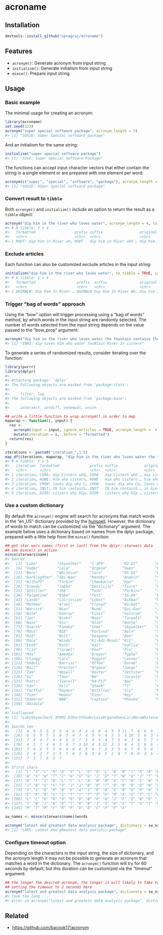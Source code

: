 
<!-- README.md is generated from README.Rmd. Please edit that file -->

# acroname

<!-- badges: start -->

<!-- badges: end -->

## Installation

``` r
devtools::install_github("vpnagraj/acroname")
```

## Features

  - `acronym()`: Generate acronym from input string
  - `initialism()`: Generate initialism from input string
  - `mince()`: Prepare input string

## Usage

### Basic example

The minimal usage for creating an acronym:

``` r
library(acroname)
set.seed(123)
acronym("super special software package", acronym_length = 5)
#> [1] "SUSIE: SUper SpecIal softwarE package"
```

And an initialism for the same string:

``` r
initialism("super special software package")
#> [1] "SSSP: Super Special Software Package"
```

The functions can accept input character vectors that either contain the
string in a single element or are prepared with one element per word:

``` r
acronym(c("super", "special", "software", "package"), acronym_length = 5)
#> [1] "SUSIE: SUper SpecIal softwarE package"
```

### Convert result to `tibble`

Both `acronym()` and `initialism()` include an option to return the
result as a `tibble` object:

``` r
acronym("dip him in the river who loves water", acronym_length = 4, to_tibble = TRUE)
#> # A tibble: 1 x 4
#>   formatted                  prefix suffix                 original             
#>   <chr>                      <chr>  <chr>                  <chr>                
#> 1 ROOT: dip him in River wh… ROOT   dip him in River whO … dip him in river who…
```

### Exclude articles

Each function can also be customized exclude articles in the input
string:

``` r
initialism("dip him in the river who loves water", to_tibble = TRUE, ignore_articles = TRUE)
#> # A tibble: 1 x 4
#>   formatted                   prefix  suffix               original             
#>   <chr>                       <chr>   <chr>                <chr>                
#> 1 DHIRWLW: Dip Him In River … DHIRWLW Dip Him In River Wh… dip him in river who…
```

### Trigger “bag of words” approach

Using the “bow” option will trigger processing using a “bag of words”
method, by which words in the input string are randomly selected. The
number of words selected from the input string depends on the value
passed to the “bow\_prop” argument:

``` r
acronym("dip him in the river who loves water the fountain contains the cistern overflows", ignore_articles = TRUE, acronym_length = 4, bow = TRUE, bow_prop = 0.75)
#> [1] "INRI: dip loves hIm who water fouNtain River In cistern"
```

To generate a series of randomized results, consider iterating over the
function:

``` r
library(purrr)
library(dplyr)
#> 
#> Attaching package: 'dplyr'
#> The following objects are masked from 'package:stats':
#> 
#>     filter, lag
#> The following objects are masked from 'package:base':
#> 
#>     intersect, setdiff, setequal, union

## write a little function to wrap acronym() in order to map
mapwrap <- function(i, input) {
  res <- 
    acronym(input = input, ignore_articles = TRUE, acronym_length =  4, bow = TRUE, bow_prop = 0.75, to_tibble = TRUE) %>%
    mutate(iteration = i, .before = "formatted")
  return(res)
}

iterations <- paste0("iteration_",1:5)
map_df(iterations, mapwrap, "dip him in the river who loves water the fountain contains the cistern overflows")
#> # A tibble: 5 x 5
#>   iteration  formatted              prefix suffix            original           
#>   <chr>      <chr>                  <chr>  <chr>             <chr>              
#> 1 iteration… CORA: dip Cistern whO… CORA   dip Cistern whO … dip cistern who ri…
#> 2 iteration… HOWE: Him who cistern… HOWE   Him who cistern … him who cistern ov…
#> 3 iteration… CROW: loves dip who C… CROW   loves dip who Co… loves dip who cont…
#> 4 iteration… INST: IN him containS… INST   IN him containS … in him contains ci…
#> 5 iteration… DIOR: cistern who DIp… DIOR   cistern who DIp … cistern who dip ov…
```

### Use a custom dictionary

By default the `acronym()` engine will search for acronyms that match
words in the “en\_US” dictionary provided by the
[hunspell](https://CRAN.R-project.org/package=hunspell). However, the
dictionary of words to match can be customized via the “dictionary”
argument. The example below uses a dictionary based on names from the
dplyr package, prepared with a little help from the `mince()` function:

``` r
## get star wars names (first or last) from the dplyr::starwars data
## see mince() in action
mince(starwars$name)
#> $words
#>   [1] "Luke"         "Skywalker"    "C-3PO"        "R2-D2"        "Darth"       
#>   [6] "Vader"        "Leia"         "Organa"       "Owen"         "Lars"        
#>  [11] "Beru"         "Whitesun"     "lars"         "R5-D4"        "Biggs"       
#>  [16] "Darklighter"  "Obi-Wan"      "Kenobi"       "Anakin"       "Skywalker"   
#>  [21] "Wilhuff"      "Tarkin"       "Chewbacca"    "Han"          "Solo"        
#>  [26] "Greedo"       "Jabba"        "Desilijic"    "Tiure"        "Wedge"       
#>  [31] "Antilles"     "Jek"          "Tono"         "Porkins"      "Yoda"        
#>  [36] "Palpatine"    "Boba"         "Fett"         "IG-88"        "Bossk"       
#>  [41] "Lando"        "Calrissian"   "Lobot"        "Ackbar"       "Mon"         
#>  [46] "Mothma"       "Arvel"        "Crynyd"       "Wicket"       "Systri"      
#>  [51] "Warrick"      "Nien"         "Nunb"         "Qui-Gon"      "Jinn"        
#>  [56] "Nute"         "Gunray"       "Finis"        "Valorum"      "Jar"         
#>  [61] "Jar"          "Binks"        "Roos"         "Tarpals"      "Rugor"       
#>  [66] "Nass"         "Ric"          "Olié"         "Watto"        "Sebulba"     
#>  [71] "Quarsh"       "Panaka"       "Shmi"         "Skywalker"    "Darth"       
#>  [76] "Maul"         "Bib"          "Fortuna"      "Ayla"         "Secura"      
#>  [81] "Dud"          "Bolt"         "Gasgano"      "Ben"          "Quadinaros"  
#>  [86] "Mace"         "Windu"        "Ki-Adi-Mundi" "Kit"          "Fisto"       
#>  [91] "Eeth"         "Koth"         "Adi"          "Gallia"       "Saesee"      
#>  [96] "Tiin"         "Yarael"       "Poof"         "Plo"          "Koon"        
#> [101] "Mas"          "Amedda"       "Gregar"       "Typho"        "Cordé"       
#> [106] "Cliegg"       "Lars"         "Poggle"       "Lesser"       "Luminara"    
#> [111] "Unduli"       "Barriss"      "Offee"        "Dormé"        "Dooku"       
#> [116] "Bail"         "Prestor"      "Organa"       "Jango"        "Fett"        
#> [121] "Zam"          "Wesell"       "Dexter"       "Jettster"     "Lama"        
#> [126] "Su"           "Taun"         "We"           "Jocasta"      "Nu"          
#> [131] "Ratts"        "Tyerell"      "R4-P17"       "Wat"          "Tambor"      
#> [136] "San"          "Hill"         "Shaak"        "Ti"           "Grievous"    
#> [141] "Tarfful"      "Raymus"       "Antilles"     "Sly"          "Moore"       
#> [146] "Tion"         "Medon"        "Finn"         "Rey"          "Poe"         
#> [151] "Dameron"      "BB8"          "Captain"      "Phasma"       "Padmé"       
#> [156] "Amidala"     
#> 
#> $collapsed
#> [1] "LukeSkywalkerC-3POR2-D2DarthVaderLeiaOrganaOwenLarsBeruWhitesunlarsR5-D4BiggsDarklighterObi-WanKenobiAnakinSkywalkerWilhuffTarkinChewbaccaHanSoloGreedoJabbaDesilijicTiureWedgeAntillesJekTonoPorkinsYodaPalpatineBobaFettIG-88BosskLandoCalrissianLobotAckbarMonMothmaArvelCrynydWicketSystriWarrickNienNunbQui-GonJinnNuteGunrayFinisValorumJarJarBinksRoosTarpalsRugorNassRicOliéWattoSebulbaQuarshPanakaShmiSkywalkerDarthMaulBibFortunaAylaSecuraDudBoltGasganoBenQuadinarosMaceWinduKi-Adi-MundiKitFistoEethKothAdiGalliaSaeseeTiinYaraelPoofPloKoonMasAmeddaGregarTyphoCordéClieggLarsPoggleLesserLuminaraUnduliBarrissOffeeDorméDookuBailPrestorOrganaJangoFettZamWesellDexterJettsterLamaSuTaunWeJocastaNuRattsTyerellR4-P17WatTamborSanHillShaakTiGrievousTarffulRaymusAntillesSlyMooreTionMedonFinnReyPoeDameronBB8CaptainPhasmaPadméAmidala"
#> 
#> $words_len
#>   [1]  4  9  5  5  5  5  4  6  4  4  4  8  4  5  5 11  7  6  6  9  7  6  9  3  4
#>  [26]  6  5  9  5  5  8  3  4  7  4  9  4  4  5  5  5 10  5  6  3  6  5  6  6  6
#>  [51]  7  4  4  7  4  4  6  5  7  3  3  5  4  7  5  4  3  4  5  7  6  6  4  9  5
#>  [76]  4  3  7  4  6  3  4  7  3 10  4  5 12  3  5  4  4  3  6  6  4  6  4  3  4
#> [101]  3  6  6  5  5  6  4  6  6  8  6  7  5  5  5  4  7  6  5  4  3  6  6  8  4
#> [126]  2  4  2  7  2  5  7  6  3  6  3  4  5  2  8  7  6  8  3  5  4  5  4  3  3
#> [151]  7  3  7  6  5  7
#> 
#> $first_chars
#>   [1] "L" "S" "C" "R" "D" "V" "L" "O" "O" "L" "B" "W" "l" "R" "B" "D" "O" "K"
#>  [19] "A" "S" "W" "T" "C" "H" "S" "G" "J" "D" "T" "W" "A" "J" "T" "P" "Y" "P"
#>  [37] "B" "F" "I" "B" "L" "C" "L" "A" "M" "M" "A" "C" "W" "S" "W" "N" "N" "Q"
#>  [55] "J" "N" "G" "F" "V" "J" "J" "B" "R" "T" "R" "N" "R" "O" "W" "S" "Q" "P"
#>  [73] "S" "S" "D" "M" "B" "F" "A" "S" "D" "B" "G" "B" "Q" "M" "W" "K" "K" "F"
#>  [91] "E" "K" "A" "G" "S" "T" "Y" "P" "P" "K" "M" "A" "G" "T" "C" "C" "L" "P"
#> [109] "L" "L" "U" "B" "O" "D" "D" "B" "P" "O" "J" "F" "Z" "W" "D" "J" "L" "S"
#> [127] "T" "W" "J" "N" "R" "T" "R" "W" "T" "S" "H" "S" "T" "G" "T" "R" "A" "S"
#> [145] "M" "T" "M" "F" "R" "P" "D" "B" "C" "P" "P" "A"

sw_names <- mince(starwars$name)$words

acronym("latest and greatest data analysis package", dictionary = sw_names, acronym_length = 4)
#> [1] "LARS: Latest And gReatest data analySis package"
```

### Configure timeout option

Depending on the characters in the input string, the size of dictionary,
and the acronym length it may not be possible to generate an acronym
that matches a word in the dictionary. The `acronym()` function will try
for 60 seconds by default, but this duration can be customized via the
“timeout” argument:

``` r
## the longer the desired acronym, the longer it will likely to take to find a match
## setting the timeout to 2 seconds here
acronym("latest and greatest data analysis package", dictionary = sw_names, acronym_length = 10, timeout = 2)
#> Took too long ...
#> Error in acronym("latest and greatest data analysis package", dictionary = sw_names, : object 'res' not found
```

## Related

  - <https://github.com/bacook17/acronym>
